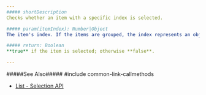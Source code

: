 ```yaml
---
##### shortDescription
Checks whether an item with a specific index is selected.

##### param(itemIndex): Number|Object
The item's index. If the items are grouped, the index represents an object defining the group and item indexes: { group: 0, item: 0 }.

##### return: Boolean
**true** if the item is selected; otherwise **false**.

---
```

#####See Also#####
#include common-link-callmethods
- [List - Selection API](/concepts/05%20Widgets/List/25%20Selection/05%20API.md '/Documentation/Guide/Widgets/List/Selection/#API')